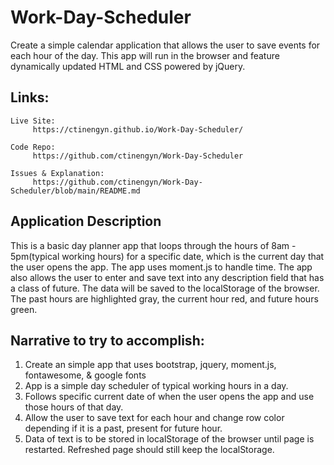 # Work-Day-Scheduler
Create a simple calendar application that allows the user to save events for each hour of the day. This app will run in the browser and feature dynamically updated HTML and CSS powered by jQuery.

## Links:
```
Live Site: 
     https://ctinengyn.github.io/Work-Day-Scheduler/
   
Code Repo: 
     https://github.com/ctinengyn/Work-Day-Scheduler
  
Issues & Explanation:
     https://github.com/ctinengyn/Work-Day-Scheduler/blob/main/README.md

```
## Application Description

This is a basic day planner app that loops through the hours of 8am - 5pm(typical working hours) for a specific date, which is the current day that the user opens the app. The app uses moment.js to handle time. The app also allows the user to enter and save text into any description field that has a class of future. The data will be saved to the localStorage of the browser. The past hours are highlighted gray, the current hour red, and future hours green.

## Narrative to try to accomplish:
1.  Create an simple app that uses bootstrap, jquery, moment.js, fontawesome, & google fonts
2.  App is a simple day scheduler of typical working hours in a day.
3.  Follows specific current date of when the user opens the app and use those hours of that day.
4.  Allow the user to save text for each hour and change row color depending if it is a past, present for future hour.
5.  Data of text is to be stored in localStorage of the browser until page is restarted. Refreshed page should still keep the localStorage.